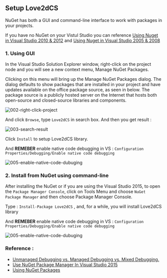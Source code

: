 
Setup Love2dCS
---
NuGet has both a GUI and command-line interface to work with packages in your projects. 

If you have no NuGet on your Vistul Studio you can reference [Using Nuget in Visual Studio 2010 & 2012](https://github.com/paypal/sdk-core-dotnet/wiki/Using-Nuget-in-Visual-Studio-2010-&-2012) and [Using Nuget in Visual Studio 2005 & 2008](https://github.com/paypal/sdk-core-dotnet/wiki/Using-Nuget-in-Visual-Studio-2005-&-2008)

### 1. Using GUI

In the Visual Studio Solution Explorer window, right-click on the project node and you will see a new context menu, Manage NuGet Packages. 

Clicking on this menu will bring up the Manage NuGet Packages dialog. The dialog defaults to show packages that are installed in your project and have updates available on the office package source, as seen in below. The package source is a publicly hosted server on the Internet that hosts both open-source and closed-source libraries and components.

![002-right-click-project](https://github.com/endlesstravel/Love2dCS/raw/master/img/002-right-click-project.png "002-right-click-project")

And click `Browse`, type `Love2dCS` in search box. And then you get result :

![003-search-result](https://github.com/endlesstravel/Love2dCS/raw/master/img/003-search-result.png "003-search-result")

Click `Install` to setup Love2dCS library.

And **REMEBER** enable native code debugging in VS : `Configuration Properties/Debugging/Enable native code debugging`

![005-enable-native-code-dubuging](https://github.com/endlesstravel/Love2dCS/raw/master/img/005-enable-native-code-dubuging.png "005-enable-native-code-dubuging")


### 2. Install from NuGet using command-line

After installing the NuGet or if you are using the Visual Studio 2015, to open the `Package Manager Console`, click on Tools Menu and choose `NuGet Package Manager` and then choose Package Manager Console.

Type : `Install-Package Love2dCS` , and, for a while, you will install Love2dCS library

And **REMEBER** enable native code debugging in VS : `Configuration Properties/Debugging/Enable native code debugging`

![005-enable-native-code-dubuging](https://github.com/endlesstravel/Love2dCS/raw/master/img/005-enable-native-code-dubuging.png "005-enable-native-code-dubuging")

### Reference : 
* [Unmanaged Debugging vs. Managed Debugging vs. Mixed Debugging.](https://blogs.msdn.microsoft.com/stevejs/2004/05/05/unmanaged-debugging-vs-managed-debugging-vs-mixed-debugging/)
* [Use NuGet Package Manager In Visual Studio 2015](http://www.c-sharpcorner.com/UploadFile/8a67c0/use-nuget-package-manager-in-visual-studio-2015/)
* [Using NuGet Packages](http://www.developerfusion.com/article/131917/using-nuget-packages/)
